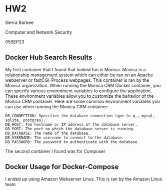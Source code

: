 # HW2
Sierra Barbee

Computer and Network Security

05SEP23

## Docker Hub Search Results
My first container that I found that looked fun is Monica. Monica is a relationship management system which can either be ran on an Apache webserver or fastCGI-Process webpages. This container is ran by the Monica organization. When running the Monica CRM Docker container, you can specify various environment variables to configure the application. These environment variables allow you to customize the behavior of the Monica CRM container. Here are some common environment variables you can use when running the Monica CRM container:

    DB_CONNECTION: Specifies the database connection type (e.g., mysql, sqlite, postgres).
    DB_HOST: The hostname or IP address of the database server.
    DB_PORT: The port on which the database server is running.
    DB_DATABASE: The name of the database.
    DB_USERNAME: The username to connect to the database.
    DB_PASSWORD: The password to authenticate with the database.

The second container I found was for Composer

## Docker Usage for Docker-Compose 
I ended up using Amazon Webserver Linux. This is ran by the Amazon Linux team

